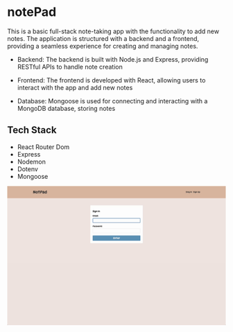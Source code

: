 # notePad

This is a basic full-stack note-taking app with the functionality to add new notes. The application is structured with a backend and a frontend, providing a seamless experience for creating and managing notes.

- Backend: The backend is built with Node.js and Express, providing RESTful APIs to handle note creation

- Frontend: The frontend is developed with React, allowing users to interact with the app and add new notes

- Database: Mongoose is used for connecting and interacting with a MongoDB database, storing notes

## Tech Stack

- React Router Dom
- Express
- Nodemon
- Dotenv
- Mongoose

![](./frontend/assets/notePad.gif)
